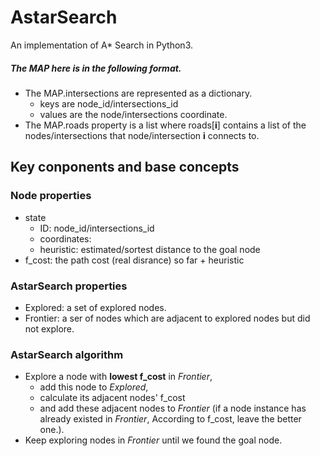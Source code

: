 # AstarSearch
An implementation of A* Search in Python3.

##### The MAP here is in the following format.
- The MAP.intersections are represented as a dictionary.
  - keys are node_id/intersections_id
  - values are the node/intersections coordinate.
- The MAP.roads property is a list where roads[**i**] contains a list of the nodes/intersections that node/intersection **i** connects to.

## Key conponents and base concepts
### Node properties
- state
  - ID: node_id/intersections_id
  - coordinates:
  - heuristic: estimated/sortest distance to the goal node
- f_cost: the path cost (real disrance) so far + heuristic

### AstarSearch properties
- Explored: a set of explored nodes.
- Frontier: a ser of nodes which are adjacent to explored nodes but did not explore.

### AstarSearch algorithm
- Explore a node with **lowest f_cost** in *Frontier*, 
  - add this node to *Explored*, 
  - calculate its adjacent nodes' f_cost 
  - and add these adjacent nodes to *Frontier* (if a node instance has already existed in *Frontier*, According to f_cost, leave the better one.).
- Keep exploring nodes in *Frontier* until we found the goal node.
